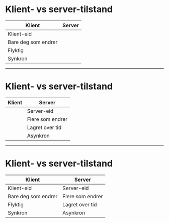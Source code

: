 # Klient- vs server-tilstand

| Klient | Server |
| --- | --- |
| Klient-eid |  |
| Bare deg som endrer |  |
| Flyktig |  |
| Synkron |  |

<!-- 
La oss se nærmere på forskjellene.

- Klient-eid: Det er deg som bruker som eier klient-tilstanden. Klient-tilstanden er lagret lokalt på din enhet, enten det er nettleser eller app.
- Bare du endrer den: Klient-tilstanden er din, og det er ingen andre som kan endre den.
- Flyktig: Samtidig er klient-tilstanden også flyktig, siden den bare bor hos deg, så den kan slettes idet du lukker nettleseren.
- Synkron: Det at vi eier klient-tilstanden, gjør den også synkron. Den er umiddelbar tilgjengelig, og endres raskt.

Alle disse 4 faktorene gjør klient-tilstanden lett å jobbe med. Det er kun du som kan endre noe, så få ting kan gå galt.

-->
---

# Klient- vs server-tilstand

| Klient | Server |
| --- | --- |
|  | Server-eid |
|  | Flere som endrer |
|  | Lagret over tid |
|  | Asynkron |

<!--
På den andre siden har vi server-tilstand (altså egentlig asynkron tilstand, men oftest er det data som bor på en server et eller annet sted). 

- Server-eid: Server-tilstand er server-eid. Den tilstanden bor bortpå en server, vekk fra oss, så det vi har tilgjengelig hos oss, er ikke nødvendigvis i sync med det som bor på serveren.
- Endret av flere brukere: Også er det ikke bare vi som endrer dataene. Også andre personer har lagret dataene på serverne og kan endre den.
- Lagret over tid: Siden data lagres på annet sted enn nettleseren, så kan vi også beholde tilstanden over tid, selv om nettleseren lukkes.
- Asynkron: Siden server-tilstanden er lagret vekk fra oss, tar det tid for data å reise fra serveren til klienten. Altså tar det tid fra vi forespør data til vi får den, og det kan være endringer fra vi spør til vi får den.
-->

---

# Klient- vs server-tilstand

| Klient | Server |
| --- | --- |
| Klient-eid | Server-eid |
| Bare deg som endrer | Flere som endrer |
| Flyktig | Lagret over tid |
| Synkron | Asynkron |

<!--
Det er altså noen forskjeller på disse tilstandene.
-->
